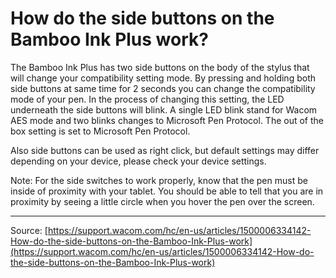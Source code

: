 # How do the side buttons on the Bamboo Ink Plus work?

The Bamboo Ink Plus has two side buttons on the body of the stylus that will change your compatibility setting mode. By pressing and holding both side buttons at same time for 2 seconds you can change the compatibility mode of your pen. In the process of changing this setting, the LED underneath the side buttons will blink. A single LED blink stand for Wacom AES mode and two blinks changes to Microsoft Pen Protocol. The out of the box setting is set to Microsoft Pen Protocol.


Also side buttons can be used as right click, but default settings may differ depending on your device, please check your device settings.


Note: For the side switches to work properly, know that the pen must be inside of proximity with your tablet. You should be able to tell that you are in proximity by seeing a little circle when you hover the pen over the screen.

---
Source: [https://support.wacom.com/hc/en-us/articles/1500006334142-How-do-the-side-buttons-on-the-Bamboo-Ink-Plus-work](https://support.wacom.com/hc/en-us/articles/1500006334142-How-do-the-side-buttons-on-the-Bamboo-Ink-Plus-work)
